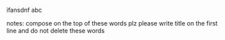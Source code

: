 ifansdnf
abc














notes:
compose on the top of these words plz
please write title on the first line
and do not delete these words
